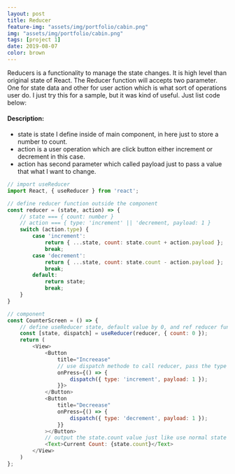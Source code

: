 ```yaml
---
layout: post
title: Reducer
feature-img: "assets/img/portfolio/cabin.png"
img: "assets/img/portfolio/cabin.png"
tags: [project 1]
date: 2019-08-07
color: brown
---
```



Reducers is a functionality to manage the state changes. It is high level than original state of React. The Reducer function will accepts two parameter. One for state data and other for user action which is what sort of operations user do. I just try this for a sample, but it was kind of useful. Just list code below:

#### Description:
* state is state I define inside of main component, in here just to store a number to count. 
* action is a user operation which are click button either increment or decrement in this case.
* action has second parameter which called payload just to pass a value that what I want to change.

```javascript
// import useReducer
import React, { useReducer } from 'react';

// define reducer function outside the component
const reducer = (state, action) => {
    // state === { count: number }
    // action === { type: 'increment' || 'decrement, payload: 1 }
    switch (action.type) {
        case 'increment':
            return { ...state, count: state.count + action.payload };
            break;
        case 'decrement':
            return { ...state, count: state.count - action.payload };
            break;
        default:
            return state;
            break;
    }
}

// component
const CounterScreen = () => {
    // define useReducer state, default value by 0, and ref reducer function we have define above
    const [state, dispatch] = useReducer(reducer, { count: 0 });
    return (
        <View>
            <Button
                title="Increease"
                // use dispatch methode to call reducer, pass the type of action and the value of action with two parameter
                onPress={() => {
                    dispatch({ type: 'increment', payload: 1 });
                }}>
            </Button>
            <Button
                title="Decreease"
                onPress={() => {
                    dispatch({ type: 'decrement', payload: 1 });
                }}
            ></Button>
            // output the state.count value just like use normal state
            <Text>Current Count: {state.count}</Text>
        </View>
    )
};
```